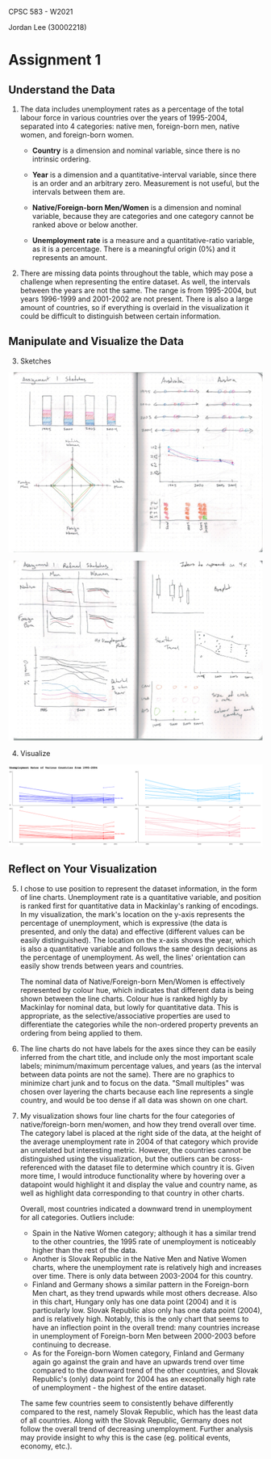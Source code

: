 CPSC 583 - W2021

Jordan Lee (30002218)

# Assignment 1

## Understand the Data

1. The data includes unemployment rates as a percentage of the total labour force in various countries over the years of 1995-2004, separated into 4 categories: native men, foreign-born men, native women, and foreign-born women. 
   - **Country** is a dimension and nominal variable, since there is no intrinsic ordering. 

   - **Year** is a dimension and a quantitative-interval variable, since there is an order and an arbitrary zero. Measurement is not useful, but the intervals between them are.

   - **Native/Foreign-born Men/Women** is a dimension and nominal variable, because they are categories and one category cannot be ranked above or below another.

   - **Unemployment rate** is a measure and a quantitative-ratio variable, as it is a percentage. There is a meaningful origin (0%) and it represents an amount.
2. There are missing data points throughout the table, which may pose a challenge when representing the entire dataset. As well, the intervals between the years are not the same. The range is from 1995-2004, but years 1996-1999 and 2001-2002 are not present. There is also a large amount of countries, so if everything is overlaid in the visualization it could be difficult to distinguish between certain information.

## Manipulate and Visualize the Data

3. Sketches

![sketches](./report.assets/sketches.jpeg)

![sketches-refined](./report.assets/sketches-refined.jpeg)

4. Visualize

![visualization](./report.assets/visualization.png)

## Reflect on Your Visualization

5. I chose to use position to represent the dataset information, in the form of line charts. Unemployment rate is a quantitative variable, and position is ranked first for quantitative data in Mackinlay's ranking of encodings. In my visualization, the mark's location on the y-axis represents the percentage of unemployment, which is expressive (the data is presented, and only the data) and effective (different values can be easily distinguished). The location on the x-axis shows the year, which is also a quantitative variable and follows the same design decisions as the percentage of unemployment. As well, the lines' orientation can easily show trends between years and countries. 

   The nominal data of Native/Foreign-born Men/Women is effectively represented by colour hue, which indicates that different data is being shown between the line charts. Colour hue is ranked highly by Mackinlay for nominal data, but lowly for quantitative data. This is appropriate, as the selective/associative properties are used to differentiate the categories while the non-ordered property prevents an ordering from being applied to them.

6. The line charts do not have labels for the axes since they can be easily inferred from the chart title, and include only the most important scale labels; minimum/maximum percentage values, and years (as the interval between data points are not the same). There are no graphics to minimize chart junk and to focus on the data. "Small multiples" was chosen over layering the charts because each line represents a single country, and would be too dense if all data was shown on one chart. 

7. My visualization shows four line charts for the four categories of native/foreign-born men/women, and how they trend overall over time. The category label is placed at the right side of the data, at the height of the average unemployment rate in 2004 of that category which provide an unrelated but interesting metric. However, the countries cannot be distinguished using the visualization, but the outliers can be cross-referenced with the dataset file to determine which country it is. Given more time, I would introduce functionality where by hovering over a datapoint would highlight it and display the value and country name, as well as highlight data corresponding to that country in other charts.

   Overall, most countries indicated a downward trend in unemployment for all categories. Outliers include: 

   - Spain in the Native Women category; although it has a similar trend to the other countries, the 1995 rate of unemployment is noticeably higher than the rest of the data. 
   - Another is Slovak Republic in the Native Men and Native Women charts, where the unemployment rate is relatively high and increases over time. There is only data between 2003-2004 for this country.
   - Finland and Germany shows a similar pattern in the Foreign-born Men chart, as they trend upwards while most others decrease. Also in this chart, Hungary only has one data point (2004) and it is particularly low. Slovak Republic also only has one data point (2004), and is relatively high. Notably, this is the only chart that seems to have an inflection point in the overall trend: many countries increase in unemployment of Foreign-born Men between 2000-2003 before continuing to decrease.
   - As for the Foreign-born Women category, Finland and Germany again go against the grain and have an upwards trend over time compared to the downward trend of the other countries, and Slovak Republic's (only) data point for 2004 has an exceptionally high rate of unemployment - the highest of the entire dataset.

   The same few countries seem to consistently behave differently compared to the rest, namely Slovak Republic, which has the least data of all countries. Along with the Slovak Republic, Germany does not follow the overall trend of decreasing unemployment. Further analysis may provide insight to why this is the case (eg. political events, economy, etc.).

